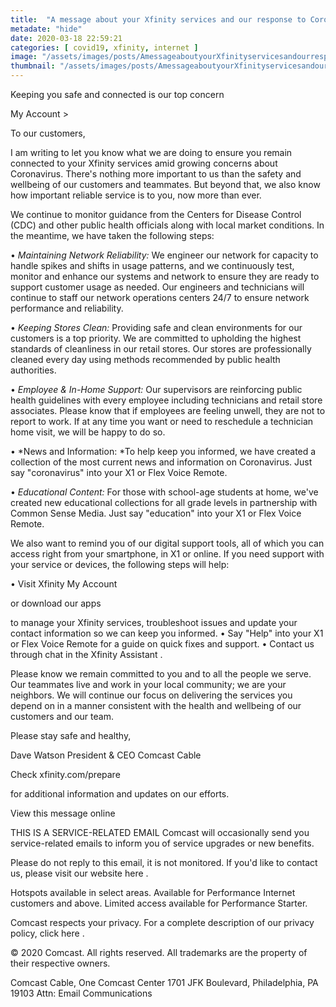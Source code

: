 ```yaml
---
title:  "A message about your Xfinity services and our response to Coronavirus"
metadate: "hide"
date: 2020-03-18 22:59:21
categories: [ covid19, xfinity, internet ]
image: "/assets/images/posts/AmessageaboutyourXfinityservicesandourresponsetoCoronavirus_full.png"
thumbnail: "/assets/images/posts/AmessageaboutyourXfinityservicesandourresponsetoCoronavirus.png"
---
```

Keeping you safe and connected is our top concern


My Account >


To our customers,

I am writing to let you know what we are doing to ensure you remain
connected to your Xfinity services amid growing concerns about Coronavirus.
There's nothing more important to us than the safety and wellbeing of our
customers and teammates. But beyond that, we also know how important
reliable service is to you, now more than ever.

We continue to monitor guidance from the Centers for Disease Control (CDC)
and other public health officials along with local market conditions. In
the meantime, we have taken the following steps:


•
*Maintaining Network Reliability:* We engineer our network for capacity to
handle spikes and shifts in usage patterns, and we continuously test,
monitor and enhance our systems and network to ensure they are ready to
support customer usage as needed. Our engineers and technicians will
continue to staff our network operations centers 24/7 to ensure network
performance and reliability.

•
*Keeping Stores Clean:* Providing safe and clean environments for our
customers is a top priority. We are committed to upholding the highest
standards of cleanliness in our retail stores. Our stores are
professionally cleaned every day using methods recommended by public health
authorities.

•
*Employee & In-Home Support:* Our supervisors are reinforcing public health
guidelines with every employee including technicians and retail store
associates. Please know that if employees are feeling unwell, they are not
to report to work. If at any time you want or need to reschedule a
technician home visit, we will be happy to do so.

•
*News and Information: *To help keep you informed, we have created a
collection of the most current news and information on Coronavirus. Just
say "coronavirus" into your X1 or Flex Voice Remote.

•
*Educational Content:* For those with school-age students at home, we've
created new educational collections for all grade levels in partnership
with Common Sense Media. Just say "education" into your X1 or Flex Voice
Remote.

We also want to remind you of our digital support tools, all of which you
can access right from your smartphone, in X1 or online. If you need support
with your service or devices, the following steps will help:


•
Visit Xfinity My Account

or download our apps

to manage your Xfinity services, troubleshoot issues and update your
contact information so we can keep you informed.
•
Say "Help" into your X1 or Flex Voice Remote for a guide on quick fixes and
support.
•
Contact us through chat in the Xfinity Assistant
.



Please know we remain committed to you and to all the people we serve. Our
teammates live and work in your local community; we are your neighbors. We
will continue our focus on delivering the services you depend on in a
manner consistent with the health and wellbeing of our customers and our
team.

Please stay safe and healthy,



Dave Watson
President & CEO
Comcast Cable

Check xfinity.com/prepare

for additional information
and updates on our efforts.


View this message online


THIS IS A SERVICE-RELATED EMAIL
Comcast will occasionally send you service-related emails to inform you of
service
upgrades or new benefits.

Please do not reply to this email, it is not monitored. If you'd like to
contact us, please
visit our website here
.


Hotspots available in select areas. Available for Performance Internet
customers and above. Limited access available for Performance Starter.

Comcast respects your privacy. For a complete description of our privacy
policy, click here
.


© 2020 Comcast. All rights reserved. All trademarks are the property of
their respective owners.

Comcast Cable, One Comcast Center
1701 JFK Boulevard, Philadelphia, PA 19103
Attn: Email Communications




